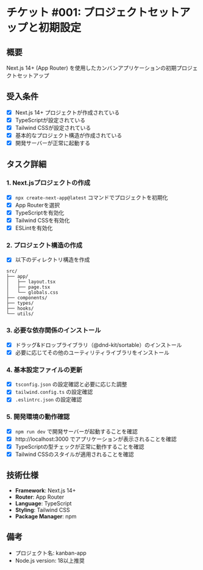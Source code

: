 # チケット #001: プロジェクトセットアップと初期設定

## 概要
Next.js 14+ (App Router) を使用したカンバンアプリケーションの初期プロジェクトセットアップ

## 受入条件
- [x] Next.js 14+ プロジェクトが作成されている
- [x] TypeScriptが設定されている
- [x] Tailwind CSSが設定されている
- [x] 基本的なプロジェクト構造が作成されている
- [x] 開発サーバーが正常に起動する

## タスク詳細

### 1. Next.jsプロジェクトの作成
- [x] `npx create-next-app@latest` コマンドでプロジェクトを初期化
- [x] App Routerを選択
- [x] TypeScriptを有効化
- [x] Tailwind CSSを有効化
- [x] ESLintを有効化

### 2. プロジェクト構造の作成
- [x] 以下のディレクトリ構造を作成
```
src/
├── app/
│   ├── layout.tsx
│   ├── page.tsx
│   └── globals.css
├── components/
├── types/
├── hooks/
└── utils/
```

### 3. 必要な依存関係のインストール
- [x] ドラッグ&ドロップライブラリ（@dnd-kit/sortable）のインストール
- [x] 必要に応じてその他のユーティリティライブラリをインストール

### 4. 基本設定ファイルの更新
- [x] `tsconfig.json` の設定確認と必要に応じた調整
- [x] `tailwind.config.ts` の設定確認
- [x] `.eslintrc.json` の設定確認

### 5. 開発環境の動作確認
- [x] `npm run dev` で開発サーバーが起動することを確認
- [x] http://localhost:3000 でアプリケーションが表示されることを確認
- [x] TypeScriptの型チェックが正常に動作することを確認
- [x] Tailwind CSSのスタイルが適用されることを確認

## 技術仕様
- **Framework**: Next.js 14+
- **Router**: App Router
- **Language**: TypeScript
- **Styling**: Tailwind CSS
- **Package Manager**: npm

## 備考
- プロジェクト名: kanban-app
- Node.js version: 18以上推奨